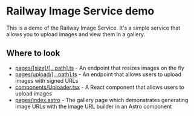 # Railway Image Service demo

This is a demo of the Railway Image Service. It's a simple service that allows you to upload images and view them in a gallery.

## Where to look

- [pages/\[size\]/\[...path\].ts](pages/%5Bsize%5D/%5B...path%5D.ts) - An endpoint that resizes images on the fly
- [pages/upload/\[...path\].ts](pages/upload/%5B...path%5D.ts) - An endpoint that allows users to upload images with signed URLs
- [components/Uploader.tsx](components/Uploader.tsx) - A React component that allows users to upload images
- [pages/index.astro](pages/index.astro) - The gallery page which demonstrates generating image URLs with the image URL builder in an Astro component
